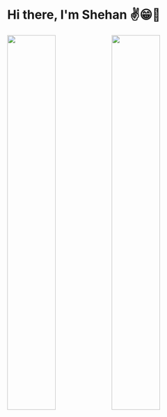 # Hi there, I'm Shehan ✌️😁🚀

<img align="left" width="47%" hight=40px src="https://github-readme-stats.vercel.app/api?username=shehandilusanka97&show_icons=true&theme=highcontrast"/>

<img align="left"  width="47%"  hight=40px src="https://github-readme-stats.vercel.app/api/top-langs/?username=shehandilusanka97&layout=compact"/>



